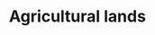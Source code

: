 ---
title: Agricultural lands
longTitle: 'Agricultural lands'
tags:
- gccommon
usedFor:
- "[[Farmlands]]"
---